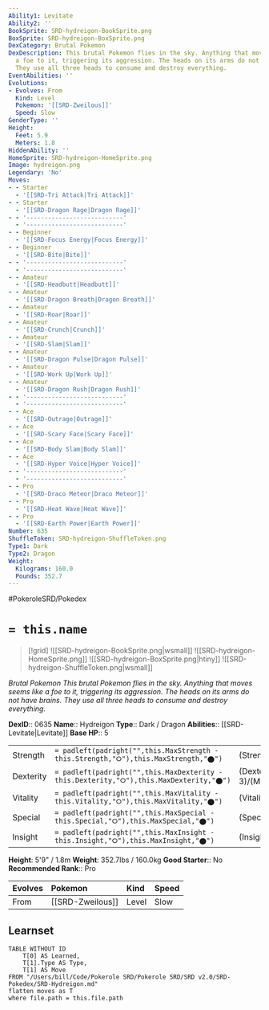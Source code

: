 ```yaml
---
Ability1: Levitate
Ability2: ''
BookSprite: SRD-hydreigon-BookSprite.png
BoxSprite: SRD-hydreigon-BoxSprite.png
DexCategory: Brutal Pokemon
DexDescription: This brutal Pokemon flies in the sky. Anything that moves seems like
  a foe to it, triggering its aggression. The heads on its arms do not have brains.
  They use all three heads to consume and destroy everything.
EventAbilities: ''
Evolutions:
- Evolves: From
  Kind: Level
  Pokemon: '[[SRD-Zweilous]]'
  Speed: Slow
GenderType: ''
Height:
  Feet: 5.9
  Meters: 1.8
HiddenAbility: ''
HomeSprite: SRD-hydreigon-HomeSprite.png
Image: hydreigon.png
Legendary: 'No'
Moves:
- - Starter
  - '[[SRD-Tri Attack|Tri Attack]]'
- - Starter
  - '[[SRD-Dragon Rage|Dragon Rage]]'
- - '---------------------------'
  - '---------------------------'
- - Beginner
  - '[[SRD-Focus Energy|Focus Energy]]'
- - Beginner
  - '[[SRD-Bite|Bite]]'
- - '---------------------------'
  - '---------------------------'
- - Amateur
  - '[[SRD-Headbutt|Headbutt]]'
- - Amateur
  - '[[SRD-Dragon Breath|Dragon Breath]]'
- - Amateur
  - '[[SRD-Roar|Roar]]'
- - Amateur
  - '[[SRD-Crunch|Crunch]]'
- - Amateur
  - '[[SRD-Slam|Slam]]'
- - Amateur
  - '[[SRD-Dragon Pulse|Dragon Pulse]]'
- - Amateur
  - '[[SRD-Work Up|Work Up]]'
- - Amateur
  - '[[SRD-Dragon Rush|Dragon Rush]]'
- - '---------------------------'
  - '---------------------------'
- - Ace
  - '[[SRD-Outrage|Outrage]]'
- - Ace
  - '[[SRD-Scary Face|Scary Face]]'
- - Ace
  - '[[SRD-Body Slam|Body Slam]]'
- - Ace
  - '[[SRD-Hyper Voice|Hyper Voice]]'
- - '---------------------------'
  - '---------------------------'
- - Pro
  - '[[SRD-Draco Meteor|Draco Meteor]]'
- - Pro
  - '[[SRD-Heat Wave|Heat Wave]]'
- - Pro
  - '[[SRD-Earth Power|Earth Power]]'
Number: 635
ShuffleToken: SRD-hydreigon-ShuffleToken.png
Type1: Dark
Type2: Dragon
Weight:
  Kilograms: 160.0
  Pounds: 352.7
---
```


#PokeroleSRD/Pokedex

# `= this.name`

> [!grid]
> ![[SRD-hydreigon-BookSprite.png|wsmall]]
> ![[SRD-hydreigon-HomeSprite.png]]
> ![[SRD-hydreigon-BoxSprite.png|htiny]]
> ![[SRD-hydreigon-ShuffleToken.png|wsmall]]


*Brutal Pokemon*
*This brutal Pokemon flies in the sky. Anything that moves seems like a foe to it, triggering its aggression. The heads on its arms do not have brains. They use all three heads to consume and destroy everything.*

**DexID**:: 0635
**Name**:: Hydreigon
**Type**:: Dark / Dragon
**Abilities**:: [[SRD-Levitate|Levitate]]
**Base HP**:: 5

|           |                                                                                        |                                          |
| --------- | -------------------------------------------------------------------------------------- | ---------------------------------------- |
| Strength  | `= padleft(padright("",this.MaxStrength - this.Strength,"⭘"),this.MaxStrength,"⬤")`    | (Strength::3)/(MaxStrength::6)   |
| Dexterity | `= padleft(padright("",this.MaxDexterity - this.Dexterity,"⭘"),this.MaxDexterity,"⬤")` | (Dexterity:: 3)/(MaxDexterity::6) |
| Vitality  | `= padleft(padright("",this.MaxVitality - this.Vitality,"⭘"),this.MaxVitality,"⬤")`    | (Vitality::2)/(MaxVitality::5)   |
| Special   | `= padleft(padright("",this.MaxSpecial - this.Special,"⭘"),this.MaxSpecial,"⬤")`       | (Special::3)/(MaxSpecial::7)     |
| Insight   | `= padleft(padright("",this.MaxInsight - this.Insight,"⭘"),this.MaxInsight,"⬤")`       | (Insight::2)/(MaxInsight::4)     |

**Height**: 5'9" / 1.8m
**Weight**: 352.7lbs / 160.0kg
**Good Starter**:: No
**Recommended Rank**:: Pro

| Evolves   | Pokemon          | Kind   | Speed   |
|:----------|:-----------------|:-------|:--------|
| From      | [[SRD-Zweilous]] | Level  | Slow    |

## Learnset

```dataview
TABLE WITHOUT ID
    T[0] AS Learned,
    T[1].Type AS Type,
    T[1] AS Move
FROM "/Users/bill/Code/Pokerole SRD/Pokerole SRD/SRD v2.0/SRD-Pokedex/SRD-Hydreigon.md"
flatten moves as T
where file.path = this.file.path
```
